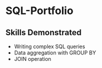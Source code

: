 # SQL-Portfolio
## Skills Demonstrated  
- Writing complex SQL queries  
- Data aggregation with GROUP BY  
- JOIN operation
